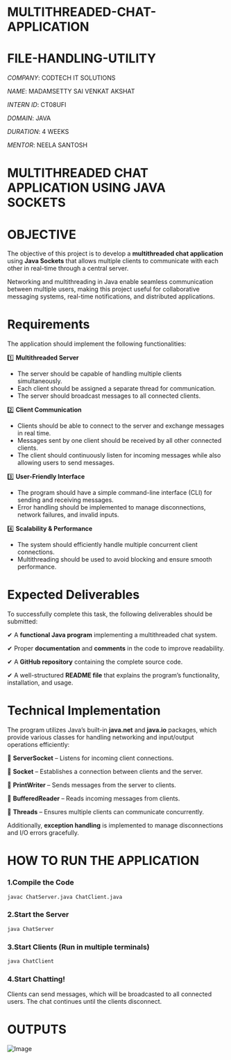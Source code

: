 # MULTITHREADED-CHAT-APPLICATION

# FILE-HANDLING-UTILITY

*COMPANY*: CODTECH IT SOLUTIONS

*NAME*: MADAMSETTY SAI VENKAT AKSHAT

*INTERN ID*: CT08UFI

*DOMAIN*: JAVA

*DURATION*: 4 WEEKS

*MENTOR*: NEELA SANTOSH

# MULTITHREADED CHAT APPLICATION USING JAVA SOCKETS  

# OBJECTIVE  
The objective of this project is to develop a **multithreaded chat application** using **Java Sockets** that allows multiple clients to communicate with each other in real-time through a central server.  

Networking and multithreading in Java enable seamless communication between multiple users, making this project useful for collaborative messaging systems, real-time notifications, and distributed applications.  

# Requirements  
The application should implement the following functionalities:  

1️⃣ **Multithreaded Server**  

- The server should be capable of handling multiple clients simultaneously.  
- Each client should be assigned a separate thread for communication.  
- The server should broadcast messages to all connected clients.  

2️⃣ **Client Communication**  

- Clients should be able to connect to the server and exchange messages in real time.  
- Messages sent by one client should be received by all other connected clients.  
- The client should continuously listen for incoming messages while also allowing users to send messages.  

3️⃣ **User-Friendly Interface**  

- The program should have a simple command-line interface (CLI) for sending and receiving messages.  
- Error handling should be implemented to manage disconnections, network failures, and invalid inputs.  

4️⃣ **Scalability & Performance**  

- The system should efficiently handle multiple concurrent client connections.  
- Multithreading should be used to avoid blocking and ensure smooth performance.  

# Expected Deliverables  
To successfully complete this task, the following deliverables should be submitted:  

✔ A **functional Java program** implementing a multithreaded chat system.  

✔ Proper **documentation** and **comments** in the code to improve readability.  

✔ A **GitHub repository** containing the complete source code.  

✔ A well-structured **README file** that explains the program’s functionality, installation, and usage.  

# Technical Implementation  
The program utilizes Java’s built-in **java.net** and **java.io** packages, which provide various classes for handling networking and input/output operations efficiently:  

🔹 **ServerSocket** – Listens for incoming client connections.  

🔹 **Socket** – Establishes a connection between clients and the server.  

🔹 **PrintWriter** – Sends messages from the server to clients.  

🔹 **BufferedReader** – Reads incoming messages from clients.  

🔹 **Threads** – Ensures multiple clients can communicate concurrently.  

Additionally, **exception handling** is implemented to manage disconnections and I/O errors gracefully.  

# HOW TO RUN THE APPLICATION  

### 1.Compile the Code
```bash
javac ChatServer.java ChatClient.java
```
### 2.Start the Server
```bash
java ChatServer
```
### 3.Start Clients (Run in multiple terminals)
```bash
java ChatClient
```
### 4.Start Chatting!
Clients can send messages, which will be broadcasted to all connected users.
The chat continues until the clients disconnect.

# OUTPUTS

![Image](https://github.com/user-attachments/assets/57d91360-8cb1-4a5c-a1ca-85831fb581a1)

